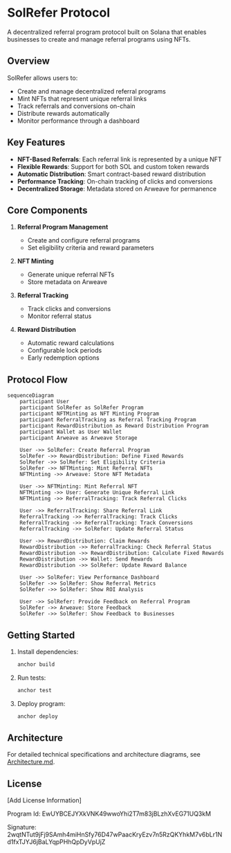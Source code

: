# SolRefer Protocol

A decentralized referral program protocol built on Solana that enables businesses to create and manage referral programs using NFTs.

## Overview

SolRefer allows users to:
- Create and manage decentralized referral programs
- Mint NFTs that represent unique referral links
- Track referrals and conversions on-chain
- Distribute rewards automatically
- Monitor performance through a dashboard

## Key Features

- **NFT-Based Referrals**: Each referral link is represented by a unique NFT
- **Flexible Rewards**: Support for both SOL and custom token rewards
- **Automatic Distribution**: Smart contract-based reward distribution
- **Performance Tracking**: On-chain tracking of clicks and conversions
- **Decentralized Storage**: Metadata stored on Arweave for permanence

## Core Components

1. **Referral Program Management**
   - Create and configure referral programs
   - Set eligibility criteria and reward parameters

2. **NFT Minting**
   - Generate unique referral NFTs
   - Store metadata on Arweave

3. **Referral Tracking**
   - Track clicks and conversions
   - Monitor referral status

4. **Reward Distribution**
   - Automatic reward calculations
   - Configurable lock periods
   - Early redemption options

## Protocol Flow

```mermaid
sequenceDiagram
    participant User
    participant SolRefer as SolRefer Program
    participant NFTMinting as NFT Minting Program
    participant ReferralTracking as Referral Tracking Program
    participant RewardDistribution as Reward Distribution Program
    participant Wallet as User Wallet
    participant Arweave as Arweave Storage

    User ->> SolRefer: Create Referral Program
    SolRefer ->> RewardDistribution: Define Fixed Rewards
    SolRefer ->> SolRefer: Set Eligibility Criteria
    SolRefer ->> NFTMinting: Mint Referral NFTs
    NFTMinting ->> Arweave: Store NFT Metadata

    User ->> NFTMinting: Mint Referral NFT
    NFTMinting ->> User: Generate Unique Referral Link
    NFTMinting ->> ReferralTracking: Track Referral Clicks

    User ->> ReferralTracking: Share Referral Link
    ReferralTracking ->> ReferralTracking: Track Clicks
    ReferralTracking ->> ReferralTracking: Track Conversions
    ReferralTracking ->> SolRefer: Update Referral Status

    User ->> RewardDistribution: Claim Rewards
    RewardDistribution ->> ReferralTracking: Check Referral Status
    RewardDistribution ->> RewardDistribution: Calculate Fixed Rewards
    RewardDistribution ->> Wallet: Send Rewards
    RewardDistribution ->> SolRefer: Update Reward Balance

    User ->> SolRefer: View Performance Dashboard
    SolRefer ->> SolRefer: Show Referral Metrics
    SolRefer ->> SolRefer: Show ROI Analysis

    User ->> SolRefer: Provide Feedback on Referral Program
    SolRefer ->> Arweave: Store Feedback
    SolRefer ->> SolRefer: Show Feedback to Businesses
```

## Getting Started

1. Install dependencies:
   ```bash
   anchor build
   ```

2. Run tests:
   ```bash
   anchor test
   ```

3. Deploy program:
   ```bash
   anchor deploy
   ```

## Architecture

For detailed technical specifications and architecture diagrams, see [Architecture.md](Architecture.md).

## License

[Add License Information]

Program Id: EwUYBCEJYXkVNK49wwoYhi2T7m83jBLzhXvEG71UQ3kM

Signature: 2wqtNTut9jFj9SAmh4miHnSfy76D47wPaacKryEzv7n5RzQKYhkM7v6bLr1Nd1fxTJYJ6jBaLYqpPHhQpDyVpUjZ
